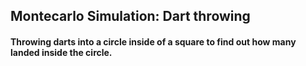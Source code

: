 ## Montecarlo Simulation: Dart throwing
#### Throwing darts into a circle inside of a square to find out how many landed inside the circle.
